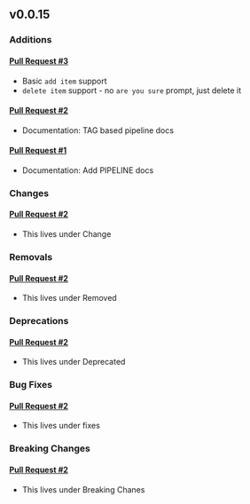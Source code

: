 ## v0.0.15

### Additions

#### [Pull Request #3](https://github.com/Maahsome/bwca/pull/3)

- Basic `add item` support
- `delete item` support - no `are you sure` prompt, just delete it

#### [Pull Request #2](https://github.com/Maahsome/bwca/pull/2)

- Documentation: TAG based pipeline docs

#### [Pull Request #1](https://github.com/Maahsome/bwca/pull/1)

- Documentation: Add PIPELINE docs


### Changes

#### [Pull Request #2](https://github.com/Maahsome/bwca/pull/2)

- This lives under Change


### Removals

#### [Pull Request #2](https://github.com/Maahsome/bwca/pull/2)

- This lives under Removed


### Deprecations

#### [Pull Request #2](https://github.com/Maahsome/bwca/pull/2)

- This lives under Deprecated


### Bug Fixes

#### [Pull Request #2](https://github.com/Maahsome/bwca/pull/2)

- This lives under fixes


### Breaking Changes

#### [Pull Request #2](https://github.com/Maahsome/bwca/pull/2)

- This lives under Breaking Chanes

